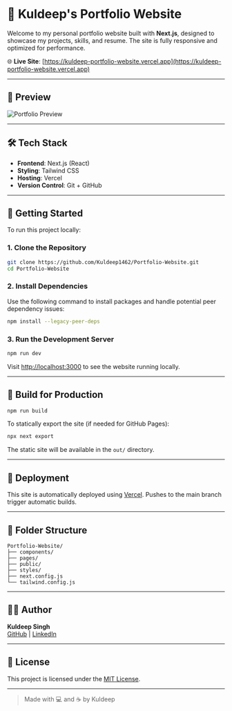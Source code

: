 # 🚀 Kuldeep's Portfolio Website

Welcome to my personal portfolio website built with **Next.js**, designed to showcase my projects, skills, and resume. The site is fully responsive and optimized for performance.

🌐 **Live Site**: [https://kuldeep-portfolio-website.vercel.app](https://kuldeep-portfolio-website.vercel.app)

---

## 📸 Preview

![Portfolio Preview](https://raw.githubusercontent.com/Kuldeep1462/Portfolio-Website/main/public/preview.png)

---

## 🛠️ Tech Stack

- **Frontend**: Next.js (React)
- **Styling**: Tailwind CSS
- **Hosting**: Vercel
- **Version Control**: Git + GitHub

---

## 🚀 Getting Started

To run this project locally:

### 1. Clone the Repository

```bash
git clone https://github.com/Kuldeep1462/Portfolio-Website.git
cd Portfolio-Website
```

### 2. Install Dependencies

Use the following command to install packages and handle potential peer dependency issues:

```bash
npm install --legacy-peer-deps
```

### 3. Run the Development Server

```bash
npm run dev
```

Visit [http://localhost:3000](http://localhost:3000) to see the website running locally.

---

## 🔨 Build for Production

```bash
npm run build
```

To statically export the site (if needed for GitHub Pages):

```bash
npx next export
```

The static site will be available in the `out/` directory.

---

## 🧾 Deployment

This site is automatically deployed using [Vercel](https://vercel.com/). Pushes to the main branch trigger automatic builds.

---

## 📁 Folder Structure

```
Portfolio-Website/
├── components/
├── pages/
├── public/
├── styles/
├── next.config.js
└── tailwind.config.js
```

---

## 🙋‍♂️ Author

**Kuldeep Singh**  
[GitHub](https://github.com/Kuldeep1462) | [LinkedIn](https://www.linkedin.com/in/kuldeep1462/)

---

## 📄 License

This project is licensed under the [MIT License](LICENSE).

---

> Made with 💻 and ☕ by Kuldeep
